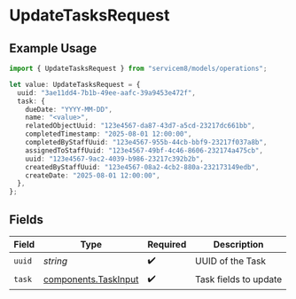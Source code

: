# UpdateTasksRequest

## Example Usage

```typescript
import { UpdateTasksRequest } from "servicem8/models/operations";

let value: UpdateTasksRequest = {
  uuid: "3ae11dd4-7b1b-49ee-aafc-39a9453e472f",
  task: {
    dueDate: "YYYY-MM-DD",
    name: "<value>",
    relatedObjectUuid: "123e4567-da87-43d7-a5cd-23217dc661bb",
    completedTimestamp: "2025-08-01 12:00:00",
    completedByStaffUuid: "123e4567-955b-44cb-bbf9-23217f037a8b",
    assignedToStaffUuid: "123e4567-49bf-4c46-8606-232174a475cb",
    uuid: "123e4567-9ac2-4039-b986-23217c392b2b",
    createdByStaffUuid: "123e4567-08a2-4cb2-880a-232173149edb",
    createDate: "2025-08-01 12:00:00",
  },
};
```

## Fields

| Field                                                        | Type                                                         | Required                                                     | Description                                                  |
| ------------------------------------------------------------ | ------------------------------------------------------------ | ------------------------------------------------------------ | ------------------------------------------------------------ |
| `uuid`                                                       | *string*                                                     | :heavy_check_mark:                                           | UUID of the Task                                             |
| `task`                                                       | [components.TaskInput](../../models/components/taskinput.md) | :heavy_check_mark:                                           | Task fields to update                                        |